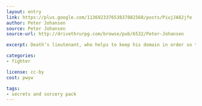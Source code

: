 ```yaml
---
layout: entry
link: https://plus.google.com/113692337653837882568/posts/PiujJA82jfe
author: Peter Johansen
source: Peter Johansen
source-url: http://drivethrurpg.com/browse/pub/6532/Peter-Johansen

excerpt: Death’s lieutenant, who helps to keep his domain in order so that the souls of Dungeon World may rest in peace.

categories:
- fighter

license: cc-by
cost: pwyw

tags:
- secrets and sorcery pack
---
```

